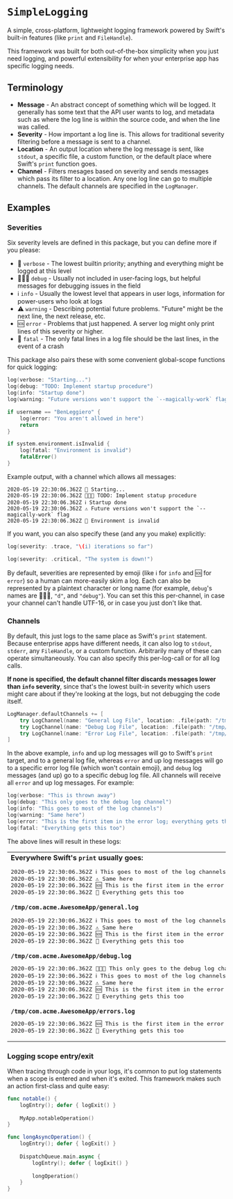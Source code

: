 # `SimpleLogging` #

A simple, cross-platform, lightweight logging framework powered by Swift's built-in features (like `print` and `FileHandle`).

This framework was built for both out-of-the-box simplicity when you just need logging, and powerful extensibility for when your enterprise app has specific logging needs.


## Terminology ##

- **Message** - An abstract concept of something which will be logged. It generally has some text that the API user wants to log, and metadata such as where the log line is within the source code, and when the line was called.
- **Severity** - How important a log line is. This allows for traditional severity filtering before a message is sent to a channel. 
- **Location** - An output location where the log message is sent, like `stdout`, a specific file, a custom function, or the default place where Swift's `print` function goes.
- **Channel** - Filters mesages based on severity and sends messages which pass its filter to a location. Any one log line can go to multiple channels. The default channels are specified in the `LogManager`.



## Examples ##

### Severities ###

Six severity levels are defined in this package, but you can define more if you please:

- 💬 `verbose` - The lowest builtin priority; anything and everything might be logged at this level
- 👩🏾‍💻 `debug` - Usually not included in user-facing logs, but helpful messages for debugging issues in the field
- ℹ️ `info` - Usually the lowest level that appears in user logs, information for power-users who look at logs
- ⚠️ `warning` - Describing potential future problems. "Future" might be the next line, the next release, etc.
- 🆘 `error` - Problems that just happened. A server log might only print lines of this severity or higher.
- 🚨 `fatal` - The only fatal lines in a log file should be the last lines, in the event of a crash

This package also pairs these with some convenient global-scope functions for quick logging:

```swift
log(verbose: "Starting...")
log(debug: "TODO: Implement startup procedure")
log(info: "Startup done")
log(warning: "Future versions won't support the `--magically-work` flag")

if username == "BenLeggiero" {
    log(error: "You aren't allowed in here")
    return
}

if system.environment.isInvalid {
    log(fatal: "Environment is invalid")
    fatalError()
}
```

Example output, with a channel which allows all messages:
```plain
2020-05-19 22:30:06.362Z 💬 Starting...
2020-05-19 22:30:06.362Z 👩🏾‍💻 TODO: Implement statup procedure
2020-05-19 22:30:06.362Z ℹ️ Startup done
2020-05-19 22:30:06.362Z ⚠️ Future versions won't support the `--magically-work` flag
2020-05-19 22:30:06.362Z 🚨 Environment is invalid
```


If you want, you can also specify these (and any you make) explicitly:

```swift
log(severity: .trace, "\(i) iterations so far")
```
```swift
log(severity: .critical, "The system is down!")
```

By default, severities are represented by emoji (like ℹ️ for `info` and 🆘 for `error`) so a human can more-easily skim a log. Each can also be represented by a plaintext character or long name (for example, `debug`'s names are 👩🏾‍💻, `"d"`, and `"debug"`). You can set this this per-channel, in case your channel can't handle UTF-16, or in case you just don't like that.


### Channels ###

By default, this just logs to the same place as Swift's `print` statement. Because enterprise apps have different needs, it can also log to `stdout`, `stderr`, any `FileHandle`, or a custom function. Arbitrarily many of these can operate simultaneously. You can also specify this per-log-call or for all log calls.

**If none is specified, the default channel filter discards messages lower than `info` severity**, since that's the lowest built-in severity which users might care about if they're looking at the logs, but not debugging the code itself.

```swift
LogManager.defaultChannels += [
    try LogChannel(name: "General Log File", location: .file(path: "/tmp/com.acme.AwesomeApp/general.log")),
    try LogChannel(name: "Debug Log File", location: .file(path: "/tmp/com.acme.AwesomeApp/debug.log"), lowestAllowedSeverity: .debug),
    try LogChannel(name: "Error Log File", location: .file(path: "/tmp/com.acme.AwesomeApp/errors.log"), lowestAllowedSeverity: .error, logSeverityNameStyle: .short),
]
```

In the above example, `info` and up log messages will go to Swift's `print` target, and to a general log file, whereas `error` and up log messages will go to a specific error log file (which won't contain emoji), and `debug` log messages (and up) go to a specific debug log file. All channels will receive all `error` and up log messages. For example:

```swift
log(verbose: "This is thrown away")
log(debug: "This only goes to the debug log channel")
log(info: "This goes to most of the log channels")
log(warning: "Same here")
log(error: "This is the first item in the error log; everything gets this")
log(fatal: "Everything gets this too")
```

The above lines will result in these logs:

<table><tbody>

<tr><td>
<strong>Everywhere Swift's <code>print</code> usually goes:</strong>
<pre>
2020-05-19 22:30:06.362Z ℹ️ This goes to most of the log channels
2020-05-19 22:30:06.362Z ⚠️ Same here
2020-05-19 22:30:06.362Z 🆘 This is the first item in the error log; everything gets this
2020-05-19 22:30:06.362Z 🚨 Everything gets this too
</pre>
</td></tr>

<tr><td>
<strong><code>/tmp/com.acme.AwesomeApp/general.log</code></strong>
<pre>
2020-05-19 22:30:06.362Z ℹ️ This goes to most of the log channels
2020-05-19 22:30:06.362Z ⚠️ Same here
2020-05-19 22:30:06.362Z 🆘 This is the first item in the error log; everything gets this
2020-05-19 22:30:06.362Z 🚨 Everything gets this too
</pre>
</td></tr>

<tr><td>
<strong><code>/tmp/com.acme.AwesomeApp/debug.log</code></strong>
<pre>
2020-05-19 22:30:06.362Z 👩🏾‍💻 This only goes to the debug log channel
2020-05-19 22:30:06.362Z ℹ️ This goes to most of the log channels
2020-05-19 22:30:06.362Z ⚠️ Same here
2020-05-19 22:30:06.362Z 🆘 This is the first item in the error log; everything gets this
2020-05-19 22:30:06.362Z 🚨 Everything gets this too
</pre>
</td></tr>

<tr><td>
<strong><code>/tmp/com.acme.AwesomeApp/errors.log</code></strong>
<pre>
2020-05-19 22:30:06.362Z 🆘 This is the first item in the error log; everything gets this
2020-05-19 22:30:06.362Z 🚨 Everything gets this too
</pre>
</td></tr>

</tbody></table>


### Logging scope entry/exit ###

When tracing through code in your logs, it's common to put log statements when a scope is entered and when it's exited. This framework makes such an action first-class and quite easy:

```swift
func notable() {
    logEntry(); defer { logExit() }
    
    MyApp.notableOperation()
}
```

```swift
func longAsyncOperation() {
    logEntry(); defer { logExit() }
    
    DispatchQueue.main.async {
        logEntry(); defer { logExit() }
        
        longOperation()
    }
}
```
